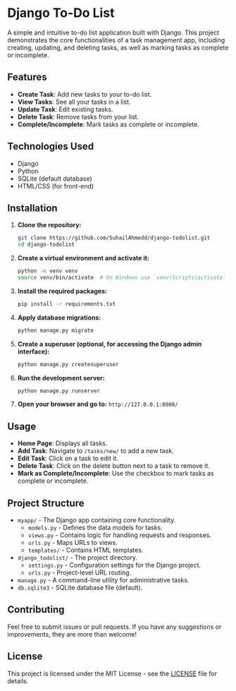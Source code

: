 # Django To-Do List

A simple and intuitive to-do list application built with Django. This project demonstrates the core functionalities of a task management app, including creating, updating, and deleting tasks, as well as marking tasks as complete or incomplete.

## Features

- **Create Task**: Add new tasks to your to-do list.
- **View Tasks**: See all your tasks in a list.
- **Update Task**: Edit existing tasks.
- **Delete Task**: Remove tasks from your list.
- **Complete/Incomplete**: Mark tasks as complete or incomplete.

## Technologies Used

- Django
- Python
- SQLite (default database)
- HTML/CSS (for front-end)

## Installation

1. **Clone the repository:**

   ```bash
   git clone https://github.com/SuhailAhmedd/django-todolist.git
   cd django-todolist
   ```

2. **Create a virtual environment and activate it:**

   ```bash
   python -m venv venv
   source venv/bin/activate  # On Windows use `venv\Scripts\activate`
   ```

3. **Install the required packages:**

   ```bash
   pip install -r requirements.txt
   ```

4. **Apply database migrations:**

   ```bash
   python manage.py migrate
   ```

5. **Create a superuser (optional, for accessing the Django admin interface):**

   ```bash
   python manage.py createsuperuser
   ```

6. **Run the development server:**

   ```bash
   python manage.py runserver
   ```

7. **Open your browser and go to:** `http://127.0.0.1:8000/`

## Usage

- **Home Page**: Displays all tasks.
- **Add Task**: Navigate to `/tasks/new/` to add a new task.
- **Edit Task**: Click on a task to edit it.
- **Delete Task**: Click on the delete button next to a task to remove it.
- **Mark as Complete/Incomplete**: Use the checkbox to mark tasks as complete or incomplete.

## Project Structure

- `myapp/` - The Django app containing core functionality.
  - `models.py` - Defines the data models for tasks.
  - `views.py` - Contains logic for handling requests and responses.
  - `urls.py` - Maps URLs to views.
  - `templates/` - Contains HTML templates.
- `django_todolist/` - The project directory.
  - `settings.py` - Configuration settings for the Django project.
  - `urls.py` - Project-level URL routing.
- `manage.py` - A command-line utility for administrative tasks.
- `db.sqlite3` - SQLite database file (default).

## Contributing

Feel free to submit issues or pull requests. If you have any suggestions or improvements, they are more than welcome!

## License

This project is licensed under the MIT License - see the [LICENSE](LICENSE) file for details.
```

